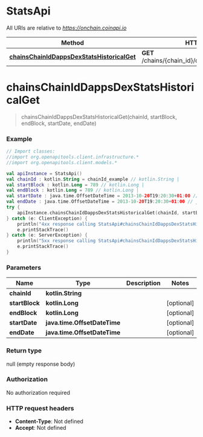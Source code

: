 # StatsApi

All URIs are relative to *https://onchain.coinapi.io*

Method | HTTP request | Description
------------- | ------------- | -------------
[**chainsChainIdDappsDexStatsHistoricalGet**](StatsApi.md#chainsChainIdDappsDexStatsHistoricalGet) | **GET** /chains/{chain_id}/dapps/dex/stats/historical | 


<a name="chainsChainIdDappsDexStatsHistoricalGet"></a>
# **chainsChainIdDappsDexStatsHistoricalGet**
> chainsChainIdDappsDexStatsHistoricalGet(chainId, startBlock, endBlock, startDate, endDate)



### Example
```kotlin
// Import classes:
//import org.openapitools.client.infrastructure.*
//import org.openapitools.client.models.*

val apiInstance = StatsApi()
val chainId : kotlin.String = chainId_example // kotlin.String | 
val startBlock : kotlin.Long = 789 // kotlin.Long | 
val endBlock : kotlin.Long = 789 // kotlin.Long | 
val startDate : java.time.OffsetDateTime = 2013-10-20T19:20:30+01:00 // java.time.OffsetDateTime | 
val endDate : java.time.OffsetDateTime = 2013-10-20T19:20:30+01:00 // java.time.OffsetDateTime | 
try {
    apiInstance.chainsChainIdDappsDexStatsHistoricalGet(chainId, startBlock, endBlock, startDate, endDate)
} catch (e: ClientException) {
    println("4xx response calling StatsApi#chainsChainIdDappsDexStatsHistoricalGet")
    e.printStackTrace()
} catch (e: ServerException) {
    println("5xx response calling StatsApi#chainsChainIdDappsDexStatsHistoricalGet")
    e.printStackTrace()
}
```

### Parameters

Name | Type | Description  | Notes
------------- | ------------- | ------------- | -------------
 **chainId** | **kotlin.String**|  |
 **startBlock** | **kotlin.Long**|  | [optional]
 **endBlock** | **kotlin.Long**|  | [optional]
 **startDate** | **java.time.OffsetDateTime**|  | [optional]
 **endDate** | **java.time.OffsetDateTime**|  | [optional]

### Return type

null (empty response body)

### Authorization

No authorization required

### HTTP request headers

 - **Content-Type**: Not defined
 - **Accept**: Not defined

